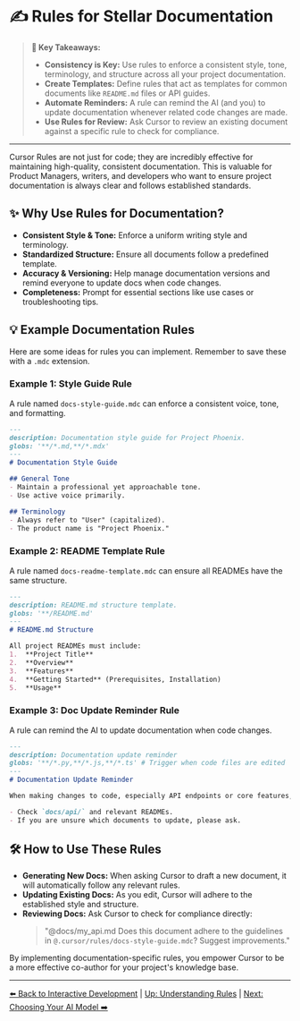 # ✍️ Rules for Stellar Documentation

> **🔑 Key Takeaways:**
> 
> - **Consistency is Key:** Use rules to enforce a consistent style, tone, terminology, and structure across all your project documentation.
> - **Create Templates:** Define rules that act as templates for common documents like `README.md` files or API guides.
> - **Automate Reminders:** A rule can remind the AI (and you) to update documentation whenever related code changes are made.
> - **Use Rules for Review:** Ask Cursor to review an existing document against a specific rule to check for compliance.

---

Cursor Rules are not just for code; they are incredibly effective for maintaining high-quality, consistent documentation. This is valuable for Product Managers, writers, and developers who want to ensure project documentation is always clear and follows established standards.

## ✨ Why Use Rules for Documentation?

-   **Consistent Style & Tone:** Enforce a uniform writing style and terminology.
-   **Standardized Structure:** Ensure all documents follow a predefined template.
-   **Accuracy & Versioning:** Help manage documentation versions and remind everyone to update docs when code changes.
-   **Completeness:** Prompt for essential sections like use cases or troubleshooting tips.

## 💡 Example Documentation Rules

Here are some ideas for rules you can implement. Remember to save these with a `.mdc` extension.

### Example 1: Style Guide Rule

A rule named `docs-style-guide.mdc` can enforce a consistent voice, tone, and formatting.

```markdown
---
description: Documentation style guide for Project Phoenix.
globs: '**/*.md,**/*.mdx'
---
# Documentation Style Guide

## General Tone
- Maintain a professional yet approachable tone.
- Use active voice primarily.

## Terminology
- Always refer to "User" (capitalized).
- The product name is "Project Phoenix."
```

### Example 2: README Template Rule

A rule named `docs-readme-template.mdc` can ensure all READMEs have the same structure.

```markdown
---
description: README.md structure template.
globs: '**/README.md'
---
# README.md Structure

All project READMEs must include:
1.  **Project Title**
2.  **Overview**
3.  **Features**
4.  **Getting Started** (Prerequisites, Installation)
5.  **Usage**
```

### Example 3: Doc Update Reminder Rule

A rule can remind the AI to update documentation when code changes.

```markdown
---
description: Documentation update reminder
globs: '**/*.py,**/*.js,**/*.ts' # Trigger when code files are edited
---
# Documentation Update Reminder

When making changes to code, especially API endpoints or core features, always remember to check if the corresponding documentation needs to be updated.

- Check `docs/api/` and relevant READMEs.
- If you are unsure which documents to update, please ask.
```

## 🛠️ How to Use These Rules

-   **Generating New Docs:** When asking Cursor to draft a new document, it will automatically follow any relevant rules.
-   **Updating Existing Docs:** As you edit, Cursor will adhere to the established style and structure.
-   **Reviewing Docs:** Ask Cursor to check for compliance directly:
    > "@docs/my_api.md Does this document adhere to the guidelines in `@.cursor/rules/docs-style-guide.mdc`? Suggest improvements."

By implementing documentation-specific rules, you empower Cursor to be a more effective co-author for your project's knowledge base.

---

[⬅️ Back to Interactive Development](./02b-Interactive-Rule-Development.md) | [Up: Understanding Rules](./README.md) | [Next: Choosing Your AI Model ➡️](../03-Choosing-Your-AI-Model.md) 
